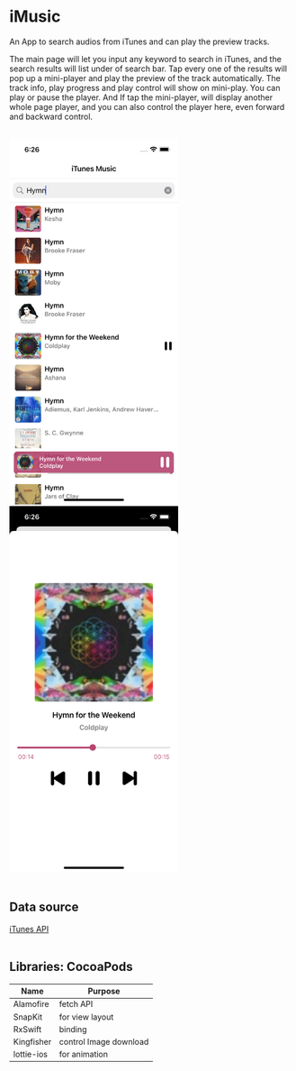 # iMusic

An App to search audios from iTunes and can play the preview tracks.

The main page will let you input any keyword to search in iTunes, and the search results will list under of search bar. Tap every one of the results will pop up a mini-player and play the preview of the track automatically. The track info, play progress and play control will show on mini-play. You can play or pause the player.
And If tap the mini-player, will display another whole page player, and you can also control the player here, even forward and backward control.<br><br>

<img src="https://raw.githubusercontent.com/SaffiPeng17/iMusic/develop/readmeImages/miniplayer_view.png" width="300">&nbsp;&nbsp;&nbsp;<img src="https://raw.githubusercontent.com/SaffiPeng17/iMusic/develop/readmeImages/player_view.png" width="300"><br><br>

## Data source
[iTunes API](https://itunes.apple.com/search)<br><br>

## Libraries: CocoaPods
| Name | Purpose |
|------|---------|
| Alamofire | fetch API |
| SnapKit | for view layout |
| RxSwift | binding |
| Kingfisher | control Image download |
| lottie-ios | for animation |
